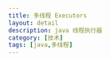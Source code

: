 ```yaml
---
title: 多线程 Executors
layout: detail
description: java 线程执行器
category: [技术]
tags: [java,多线程]
---
```

